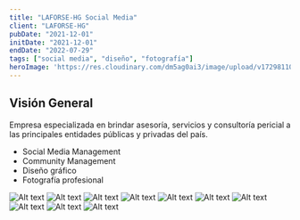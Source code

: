 ```yaml
---
title: "LAFORSE-HG Social Media"
client: "LAFORSE-HG"
pubDate: "2021-12-01"
initDate: "2021-12-01"
endDate: "2022-07-29"
tags: ["social media", "diseño", "fotografía"]
heroImage: 'https://res.cloudinary.com/dm5ag0ai3/image/upload/v1729811064/laforse_banner_scw2xc.jpg'
---
```

## Visión General
Empresa especializada en brindar asesoría, servicios y consultoría pericial a las principales entidades públicas y privadas del país.

* Social Media Management
* Community Management
* Diseño gráfico
* Fotografía profesional

![Alt text](https://res.cloudinary.com/dm5ag0ai3/image/upload/v1729128347/auditoria_forense_ydcg84.png "Auditoría Forense")
![Alt text](https://res.cloudinary.com/dm5ag0ai3/image/upload/v1729128348/business_partners_e4c3il.png "Business Partners")
![Alt text](https://res.cloudinary.com/dm5ag0ai3/image/upload/v1729128349/movil_forense_tl8ji2.png "Móvil Forense")
![Alt text](https://res.cloudinary.com/dm5ag0ai3/image/upload/v1729128347/alegria_compartir_wip9mm.png "Compartir")
![Alt text](https://res.cloudinary.com/dm5ag0ai3/image/upload/v1729128346/data_recovery_sxoe29.png "Data Recovery")
![Alt text](https://res.cloudinary.com/dm5ag0ai3/image/upload/v1729128346/convocatoria_tjndo9.png "Convocatoria")
![Alt text](https://res.cloudinary.com/dm5ag0ai3/image/upload/v1729128348/seminario_pnp_zmubnl.png "Seminario PNP")
![Alt text](https://res.cloudinary.com/dm5ag0ai3/image/upload/v1729128345/informatica_forense_wgdl3c.png "Informática Forense")
![Alt text](https://res.cloudinary.com/dm5ag0ai3/image/upload/v1729128345/grafotecnia_cdotmr.png "Grafotecnia")
![Alt text](https://res.cloudinary.com/dm5ag0ai3/image/upload/v1729128345/laboratorio_urzlbo.png "Laboratorio")